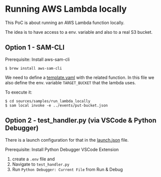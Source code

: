 # Running AWS Lambda locally

This PoC is about running an AWS Lambda function locally.

The idea is to have access to a env. variable and also to a real S3 bucket.

## Option 1 - SAM-CLI

Prerequisite: Install aws-sam-cli
```
$ brew install aws-sam-cli
```

We need to define a [template.yaml](./template.yaml) with the related function. In this file we also define the env. variable `TARGET_BUCKET` that the lambda uses.

To execute it: 
```
$ cd sources/samples/run_lambda_locally
$ sam local invoke -e ../events/put-bucket.json
```

## Option 2 - test_handler.py (via VSCode & Python Debugger)

There is a launch configuration for that in the [launch.json](../../../.vscode/launch.json) file.

Prerequisite: Install Python Debugger VSCode Extension

1. create a `.env` file and
2. Navigate to `test_handler.py`
3. Run `Python Debugger: Current File` from Run & Debug






